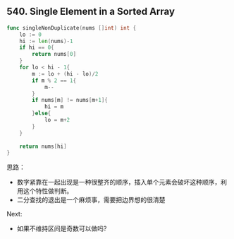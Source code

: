 ## 540. Single Element in a Sorted Array

```go
func singleNonDuplicate(nums []int) int {
    lo := 0
    hi := len(nums)-1
    if hi == 0{
        return nums[0]
    }
    for lo < hi - 1{
        m := lo + (hi - lo)/2
        if m % 2 == 1{
            m--
        }
        if nums[m] != nums[m+1]{
            hi = m
        }else{
            lo = m+2
        }
    }
    
    return nums[hi]
}
```

思路：
* 数字紧靠在一起出现是一种很整齐的顺序，插入单个元素会破坏这种顺序，利用这个特性做判断。
* 二分查找的退出是一个麻烦事，需要把边界想的很清楚

Next:
* 如果不维持区间是奇数可以做吗?

